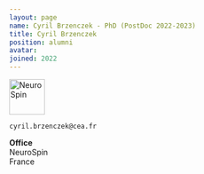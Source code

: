 ```yaml
---
layout: page
name: Cyril Brzenczek - PhD (PostDoc 2022-2023)
title: Cyril Brzenczek
position: alumni
avatar:
joined: 2022
---
```



<!-- Section
- _Genetic researcher, CEA Evry_<br>
- _Data integration, CEA Saclay_
-->
 
<a href="http://joliot.cea.fr/drf/joliot/Pages/Entites_de_recherche/neurospin/UNATI/research.aspx?Type=Chapitre&num
ero=1" class="image" target="_blank"><img src="{{site.url}}/{{site.baseurl}}/assets/images/cea.png" width="64" height="64" alt="NeuroSpin" /></a><br>



<i class="fa fa-envelope-o"></i> `cyril.brzenczek@cea.fr`

**Office**<br>
NeuroSpin <br>
France

<!-- Section
[Cyril](http://brainomics.org/) Researches.
-->

